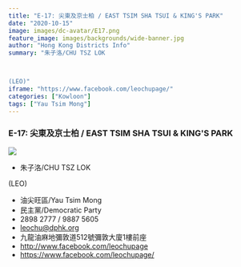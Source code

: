 ```yaml
---
title: "E-17: 尖東及京士柏 / EAST TSIM SHA TSUI & KING'S PARK"
date: "2020-10-15"
image: images/dc-avatar/E17.png
feature_image: images/backgrounds/wide-banner.jpg
author: "Hong Kong Districts Info"
summary: "朱子洛/CHU TSZ LOK

(LEO)"
iframe: "https://www.facebook.com/leochupage/"
categories: ["Kowloon"]
tags: ["Yau Tsim Mong"]
---
```


### E-17: 尖東及京士柏 / EAST TSIM SHA TSUI & KING'S PARK  
![](/images/dc-avatar/E17.png)  

 - 朱子洛/CHU TSZ LOK

(LEO)  
 - 油尖旺區/Yau Tsim Mong  
 - 民主黨/Democratic Party  
 - 2898 2777 / 9887 5605  
 - leochu@dphk.org  
 - 九龍油麻地彌敦道512號彌敦大廈1樓前座  
 - http://www.facebook.com/leochupage  
 - https://www.facebook.com/leochupage/
